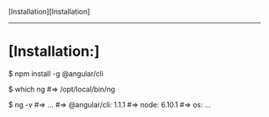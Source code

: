 [Installation][Installation]

---

# [Installation:]

$ npm install -g @angular/cli

$ which ng
#=> /opt/local/bin/ng

$ ng -v
#=> ...
#=> @angular/cli: 1.1.1
#=> node: 6.10.1
#=> os: ...

